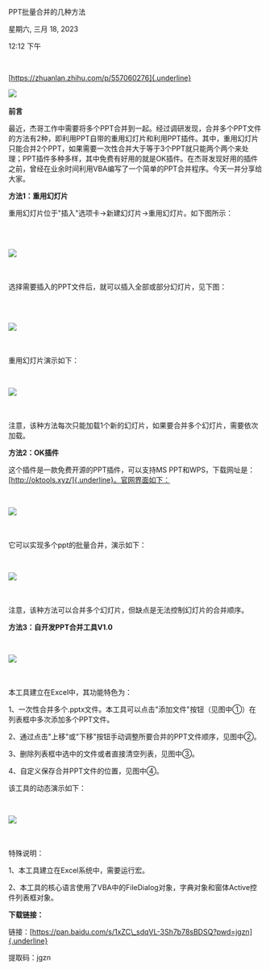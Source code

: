 PPT批量合并的几种方法

星期六, 三月 18, 2023

12:12 下午

 

[https://zhuanlan.zhihu.com/p/557060276]{.underline}

![](..\..\..\..\assets\000_PPT批量合并的几种方法_000.png)

**前言**

最近，杰哥工作中需要将多个PPT合并到一起。经过调研发现，合并多个PPT文件的方法有2种，即利用PPT自带的重用幻灯片和利用PPT插件。其中，重用幻灯片只能合并2个PPT，如果需要一次性合并大于等于3个PPT就只能两个两个来处理；PPT插件多种多样，其中免费有好用的就是OK插件。在杰哥发现好用的插件之前，曾经在业余时间利用VBA编写了一个简单的PPT合并程序。今天一并分享给大家。

**方法1：重用幻灯片**

重用幻灯片位于"插入"选项卡→新建幻灯片→重用幻灯片。如下图所示：\
 

 

![](..\..\..\..\assets\000_PPT批量合并的几种方法_001.png)

 

选择需要插入的PPT文件后，就可以插入全部或部分幻灯片，见下图：\
 

 

![](..\..\..\..\assets\000_PPT批量合并的几种方法_002.png)

 

重用幻灯片演示如下：

 

![](..\..\..\..\assets\000_PPT批量合并的几种方法_003.png)

 

注意，该种方法每次只能加载1个新的幻灯片，如果要合并多个幻灯片，需要依次加载。

**方法2：OK插件**

这个插件是一款免费开源的PPT插件，可以支持MS PPT和WPS，下载网址是：[http://oktools.xyz/]{.underline}。官网界面如下：

 

![](..\..\..\..\assets\000_PPT批量合并的几种方法_004.png)

 

它可以实现多个ppt的批量合并，演示如下：

 

![](..\..\..\..\assets\000_PPT批量合并的几种方法_005.png)

 

注意，该种方法可以合并多个幻灯片，但缺点是无法控制幻灯片的合并顺序。

**方法3：自开发PPT合并工具V1.0**

 

![](..\..\..\..\assets\image7.png)

 

本工具建立在Excel中，其功能特色为：

1、一次性合并多个.pptx文件。本工具可以点击"添加文件"按钮（见图中①）在列表框中多次添加多个PPT文件。

2、通过点击"上移"或"下移"按钮手动调整所要合并的PPT文件顺序，见图中②。

3、删除列表框中选中的文件或者直接清空列表，见图中③。

4、自定义保存合并PPT文件的位置，见图中④。

该工具的动态演示如下：

 

![](..\..\..\..\assets\image8.jpeg)

 

特殊说明：

1、本工具建立在Excel系统中，需要运行宏。

2、本工具的核心语言使用了VBA中的FileDialog对象，字典对象和窗体Active控件列表框对象。

**下载链接：**

链接：[https://pan.baidu.com/s/1xZC\_sdqVL-3Sh7b78sBDSQ?pwd=jgzn]{.underline}

提取码：jgzn
